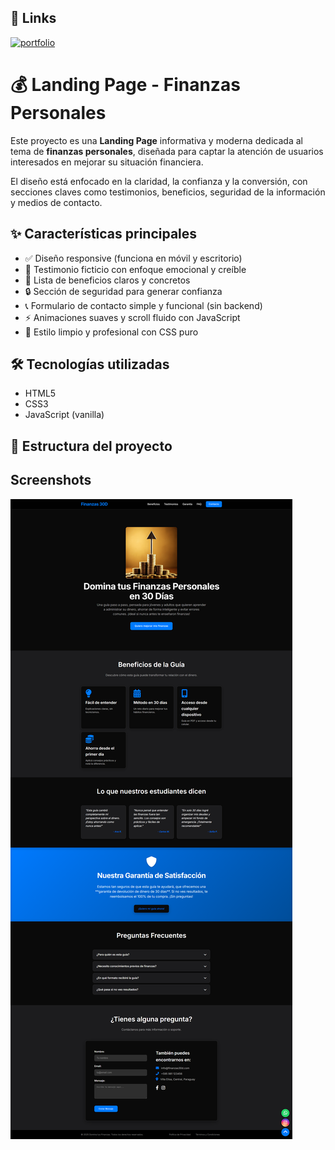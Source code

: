
## 🔗 Links
[![portfolio](https://img.shields.io/badge/LandingPage-000080?style=for-the-badge&logo=ko-fi&logoColor=white)](https://marceagonzn.github.io/LadingPageFinance/)

# 💰 Landing Page - Finanzas Personales

Este proyecto es una **Landing Page** informativa y moderna dedicada al tema de **finanzas personales**, diseñada para captar la atención de usuarios interesados en mejorar su situación financiera.

El diseño está enfocado en la claridad, la confianza y la conversión, con secciones claves como testimonios, beneficios, seguridad de la información y medios de contacto.

## ✨ Características principales

- ✅ Diseño responsive (funciona en móvil y escritorio)
- 💬 Testimonio ficticio con enfoque emocional y creíble
- 🧩 Lista de beneficios claros y concretos
- 🔒 Sección de seguridad para generar confianza
- 📞 Formulario de contacto simple y funcional (sin backend)
- ⚡ Animaciones suaves y scroll fluido con JavaScript
- 🎨 Estilo limpio y profesional con CSS puro

## 🛠️ Tecnologías utilizadas

- HTML5
- CSS3
- JavaScript (vanilla)

## 🧱 Estructura del proyecto



## Screenshots
![Screenshot](screenshot/screen1.png)


